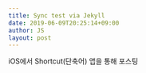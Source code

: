 ```yaml
---
title: Sync test via Jekyll
date: 2019-06-09T20:25:14+09:00
author: JS
layout: post
---
```


iOS에서 Shortcut(단축어) 앱을 통해 포스팅
